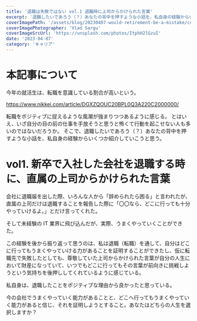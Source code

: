 ```yaml
---
title: '退職は失敗ではない vol.1 退職時に上司からかけられた言葉'
excerpt: '退職したいであろう（？）あなたの背中を押すような小話を、私自身の経験からいくつか紹介する。'
coverImagePath: '/assets/blog/20230407-would-retirement-be-a-mistake/cover.jpg'
coverImagePhotographer: 'Vlad Sargu'
coverImageSrcUrl: 'https://unsplash.com/photos/ItphH2lGzuI'
date: '2023-04-07'
category: 'キャリア'
---
```


# 本記事について

今年の就活生は、転職を意識している割合が高いという。

https://www.nikkei.com/article/DGXZQOUC20BPL0Q3A220C2000000/

転職をポジティブに捉えるような風潮が強まりつつあるように感じる。
とはいえ、いざ自分の目の前の仕事を手放そうと思うと怖くて行動を起こせない人も多いのではないだろうか。
そこで、退職したいであろう（？）あなたの背中を押すような小話を、私自身の経験からいくつか紹介していこうと思う。

# vol1. 新卒で入社した会社を退職する時に、直属の上司からかけられた言葉

会社に退職届を出した際、いろんな人から「辞められたら困る」と言われたが、直属の上司だけは退職することを報告した際に「〇〇なら、どこに行っても十分やっていけるよ。」とだけ言ってくれた。

そして未経験の IT 業界に飛び込んだが、実際、うまくやっていくことができた。

この経験を後から振り返って思うのは、私は退職（転職）を通して、自分はどこに行ってもうまくやっていける力があることを証明することができたし、仮に転職先で失敗したとしても、尊敬していた上司からかけられた言葉が自分の人生において財産になっていて、いつでもどこに行ってもその言葉が前向きに挑戦しようという気持ちを後押ししてくれているように感じている。

私自身は、退職したことをポジティブな理由から良かったと思っている。

今の会社でうまくやっていく能力があることと、どこへ行ってもうまくやっていく能力があると信じ、それを証明しようとすること。あなたはどちらの人生を選択しますか？
